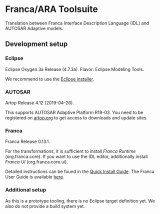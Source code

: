 # Franca/ARA Toolsuite

Translation between Franca Interface Description Language (IDL) and AUTOSAR Adaptive models.

## Development setup

### Eclipse

Eclipse Oxygen.3a Release (4.7.3a). Flavor: Eclipse Modeling Tools.

We recommend to use the [Eclipse installer](https://www.eclipse.org/downloads/packages/installer).

### AUTOSAR

Artop Release 4.12 (2019-04-26).

This supports AUTOSAR Adaptive Platform R19-03.
You need to be registered on [artop.org](https://www.artop.org) to get access to downloads and update sites.

### Franca

Franca Release 0.13.1.

For the transformations, it is sufficient to install _Franca Runtime_ (org.franca.core).
If you want to use the IDL editor, additionally install _Franca UI_ (org.franca.core.ui).

Detailed instructions can be found in the [Quick Install Guide](https://github.com/franca/franca/wiki/Franca-Quick-Install-Guide).
The Franca User Guide is available [here](https://drive.google.com/folderview?id=0B7JseVbR6jvhUnhLOUM5ZGxOOG8).

### Additional setup

As this is a prototype tooling, there is no Eclipse target definition yet.
We also do not provide a build system yet.
